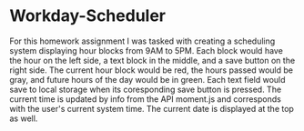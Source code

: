 # Workday-Scheduler

For this homework assignment I was tasked with creating a scheduling system displaying hour blocks from 9AM to 5PM. Each block would have the hour on the left side, a text block in the middle, and a save button on the right side. The current hour block would be red, the hours passed would be gray, and future hours of the day would be in green. Each text field would save to local storage when its coresponding save button is pressed. The current time is updated by info from the API moment.js and corresponds with the user's current system time. The current date is displayed at the top as well.